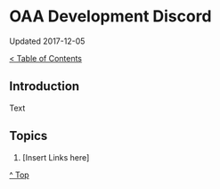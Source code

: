 <head>
</head>

# OAA Development Discord

Updated 2017-12-05

[< Table of Contents][0]

## Introduction

Text

## Topics

1. [Insert Links here]

[^ Top][99]

[0]: ../README.md
[1]: filename.md
[2]: filename.md
[3]: filename.md
[4]: filename.md
[5]: filename.md
[6]: filename.md
[7]: filename.md
[8]: filename.md
[99]: README.md
